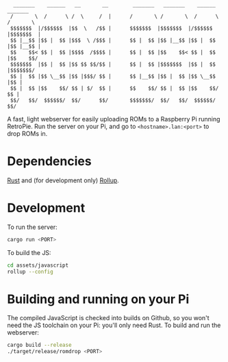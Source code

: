 ```
  _______    ______   __       __        _______   _______    ______   _______
 /       \  /      \ /  \     /  |      /       \ /       \  /      \ /       \
 $$$$$$$  |/$$$$$$  |$$  \   /$$ |      $$$$$$$  |$$$$$$$  |/$$$$$$  |$$$$$$$  |
 $$ |__$$ |$$ |  $$ |$$$  \ /$$$ |      $$ |  $$ |$$ |__$$ |$$ |  $$ |$$ |__$$ |
 $$    $$< $$ |  $$ |$$$$  /$$$$ |      $$ |  $$ |$$    $$< $$ |  $$ |$$    $$/
 $$$$$$$  |$$ |  $$ |$$ $$ $$/$$ |      $$ |  $$ |$$$$$$$  |$$ |  $$ |$$$$$$$/
 $$ |  $$ |$$ \__$$ |$$ |$$$/ $$ |      $$ |__$$ |$$ |  $$ |$$ \__$$ |$$ |
 $$ |  $$ |$$    $$/ $$ | $/  $$ |      $$    $$/ $$ |  $$ |$$    $$/ $$ |
 $$/   $$/  $$$$$$/  $$/      $$/       $$$$$$$/  $$/   $$/  $$$$$$/  $$/
```

A fast, light webserver for easily uploading ROMs to a Raspberry Pi running
RetroPie. Run the server on your Pi, and go to `<hostname>.lan:<port>` to drop
ROMs in.

# Dependencies
[Rust](https://rustup.rs/) and (for development only) [Rollup](https://rollupjs.org/).

# Development

To run the server:
```bash
cargo run <PORT>
```

To build the JS:

```bash
cd assets/javascript
rollup --config
```

# Building and running on your Pi

The compiled JavaScript is checked into builds on Github, so you won't need the
JS toolchain on your Pi: you'll only need Rust. To build and run the webserver:

```bash
cargo build --release
./target/release/romdrop <PORT>
```

